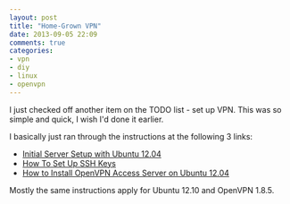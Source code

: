 ```yaml
---
layout: post
title: "Home-Grown VPN"
date: 2013-09-05 22:09
comments: true
categories: 
- vpn
- diy
- linux
- openvpn
---
```

I just checked off another item on the TODO list - set up VPN. This was so simple and quick, I wish I'd done it earlier.

I basically just ran through the instructions at the following 3 links:

- [Initial Server Setup with Ubuntu 12.04](https://www.digitalocean.com/community/articles/initial-server-setup-with-ubuntu-12-04)
- [How To Set Up SSH Keys](https://www.digitalocean.com/community/articles/how-to-set-up-ssh-keys--2)
- [How to Install OpenVPN Access Server on Ubuntu 12.04](https://www.digitalocean.com/community/articles/how-to-install-openvpn-access-server-on-ubuntu-12-04)

Mostly the same instructions apply for Ubuntu 12.10 and OpenVPN 1.8.5.

